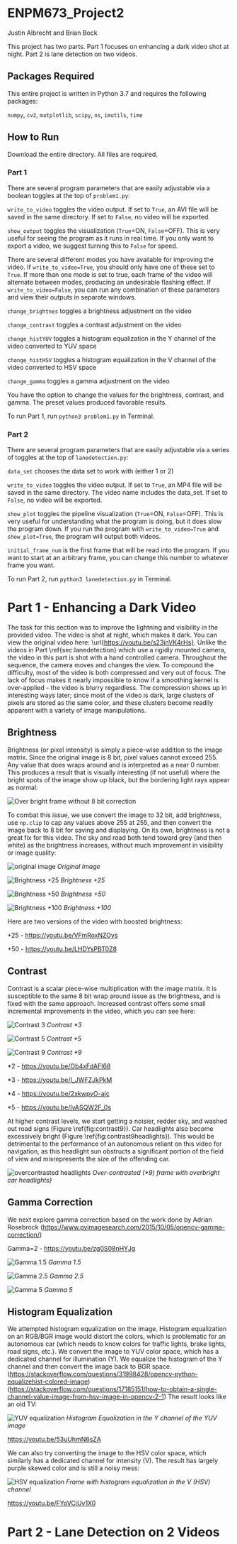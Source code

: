 # ENPM673_Project2

Justin Albrecht and Brian Bock


This project has two parts. Part 1 focuses on enhancing a dark video shot at night. Part 2 is lane detection on two videos. 

## Packages Required

This entire project is written in Python 3.7 and requires the following packages:

`numpy`, `cv2`, `matplotlib`, `scipy`, `os`, `imutils`, `time`

## How to Run
Download the entire directory. All files are required. 

### Part 1
There are several program parameters that are easily adjustable via a boolean toggles at the top of `problem1.py`:

`write_to_video` toggles the video output. If set to `True`, an AVI file will be saved in the same directory. If set to `False`, no video will be exported. 

`show_output` toggles the visualization (`True`=ON, `False`=OFF). This is very useful for seeing the program as it runs in real time. If you only want to export a video, we suggest turning this to `False` for speed. 

There are several different modes you have available for improving the video. If `write_to_video=True`, you should only have one of these set to `True`. If more than one mode is set to true, each frame of the video will alternate between modes, producing an undesirable flashing effect. If `write_to_video=False`, you can run any combination of these parameters and view their outputs in separate windows. 

`change_brightnes` toggles a brightness adjustment on the video

`change_contrast` toggles a contrast adjustment on the video

`change_histYUV` toggles a histogram equalization in the Y channel of the video converted to YUV space

`change_histHSV` toggles a histogram equalization in the V channel of the video converted to HSV space

`change_gamma` toggles a gamma adjustment on the video

You have the option to change the values for the brightness, contrast, and gamma. The preset values produced favorable results. 

To run Part 1, run `python3 problem1.py` in Terminal. 


### Part 2
There are several program parameters that are easily adjustable via a series of toggles at the top of `lanedetection.py`:

`data_set` chooses the data set to work with (either 1 or 2)

`write_to_video` toggles the video output. If set to `True`, an MP4 file will be saved in the same directory. The video name includes the data_set. If set to `False`, no video will be exported. 

`show_plot` toggles the pipeline visualization (`True`=ON, `False`=OFF). This is very useful for understanding what the program is doing, but it does slow the program down. If you run the program with `write_to_video=True` and `show_plot=True`, the program will output both videos. 

`initial_frame_num` is the first frame that will be read into the program. If you want to start at an arbitrary frame, you can change this number to whatever frame you want. 


To run Part 2, run `python3 lanedetection.py` in Terminal.  



# Part 1 - Enhancing a Dark Video

The task for this section was to improve the lightning and visibility in the provided video. The video is shot at night, which makes it dark. You can view the original video here: \url{https://youtu.be/s23jnVK4rHs}. Unlike the videos in Part \ref{sec:lanedetection} which use a rigidly mounted camera, the video in this part is shot with a hand controlled camera. Throughout the sequence, the camera moves and changes the view. To compound the difficulty,  most of the video is both compressed and very out of focus. The lack of focus makes it nearly impossible to know if a smoothing kernel is over-applied - the video is blurry regardless. The compression shows up in interesting ways later; since most of the video is dark, large clusters of pixels are stored as the same color, and these clusters become readily apparent with a variety of image manipulations. 



## Brightness
Brightness (or pixel intensity) is simply a piece-wise addition to the image matrix. Since the original image is 8 bit, pixel values cannot exceed 255. Any value that does wraps around and is interpreted as a near 0 number. This produces a result that is visually interesting (if not useful) where the bright spots of the image show up black, but the bordering light rays appear as normal:

![Over bright frame without 8 bit correction](https://github.com/BrianBock/ENPM673_Project2/blob/master/output/Part%201/bright_burn2.jpg)

To combat this issue, we use convert the image to 32 bit, add brightness, use `np.clip` to cap any values above 255 at 255, and then convert the image back to 8 bit for saving and displaying. On its own, brightness is not a great fix for this video. The sky and road both tend toward grey (and then white) as the brightness increases, without much improvement in visibility or image quality:


![original image](https://github.com/BrianBock/ENPM673_Project2/blob/master/output/Part%201/original.jpg)
*Original Image*

![Brightness +25](https://github.com/BrianBock/ENPM673_Project2/blob/master/output/Part%201/brightness25.jpg)
*Brightness +25*

![Brightness +50](https://github.com/BrianBock/ENPM673_Project2/blob/master/output/Part%201/brightness50.jpg)
*Brightness +50*


![Brightness +100](https://github.com/BrianBock/ENPM673_Project2/blob/master/output/Part%201/brightness100.jpg)
*Brightness +100*




Here are two versions of the video with boosted brightness:

+25 - https://youtu.be/VFmRoxNZOys

+50 - https://youtu.be/LHDYsPBT0Z8






## Contrast
Contrast is a scalar piece-wise multiplication with the image matrix. It is susceptible to the same 8 bit wrap around issue as the brightness, and is fixed with the same approach. Increased contrast offers some small incremental improvements in the video, which you can see here:

![Contrast 3](https://github.com/BrianBock/ENPM673_Project2/blob/master/output/Part%201/contrast3.jpg)
*Contrast \*3*

![Contrast 5](https://github.com/BrianBock/ENPM673_Project2/blob/master/output/Part%201/contrast5.jpg)
*Contrast \*5*

![Contrast 9](https://github.com/BrianBock/ENPM673_Project2/blob/master/output/Part%201/contrast9.jpg)
*Contrast \*9*



\*2 - https://youtu.be/Ob4xFdAFl68

\*3 - https://youtu.be/I_JWFZJkPkM

\*4 - https://youtu.be/2xkwpyO-ajc

\*5 - https://youtu.be/IyASQW2F_0s



At higher contrast levels, we start getting a noisier, redder sky, and washed out road signs (Figure \ref{fig:contrast9}). Car headlights also become excessively bright (Figure \ref{fig:contrast9headlights}). This would be detrimental to the performance of an autonomous reliant on this video for navigation, as this headlight sun obstructs a significant portion of the field of view and misrepresents the size of the offending car.

![overcontrasted headlights](https://github.com/BrianBock/ENPM673_Project2/blob/master/output/Part%201/contrast9headlights.jpg)
*Over-contrasted (\*9) frame with overbright car headlights}*







## Gamma Correction
We next explore gamma correction based on the work done by Adrian Rosebrock (https://www.pyimagesearch.com/2015/10/05/opencv-gamma-correction/)

Gamma=2 - https://youtu.be/zg0S08nHYJg

![Gamma 1.5](https://github.com/BrianBock/ENPM673_Project2/blob/master/output/Part%201/Gamma1.5.jpg)
*Gamma 1.5*

![Gamma 2.5](https://github.com/BrianBock/ENPM673_Project2/blob/master/output/Part%201/Gamma2.5.jpg)
*Gamma 2.5*

![Gamma 5](https://github.com/BrianBock/ENPM673_Project2/blob/master/output/Part%201/Gamma5.jpg)
*Gamma 5*








## Histogram Equalization
We attempted histogram equalization on the image. Histogram equalization on an RGB/BGR image would distort the colors, which is problematic for an autonomous car (which needs to know colors for traffic lights, brake lights, road signs, etc.). We convert the image to YUV color space, which has a dedicated channel for illumination (Y). We equalize the histogram of the Y channel and then convert the image back to BGR space. (https://stackoverflow.com/questions/31998428/opencv-python-equalizehist-colored-image)(https://stackoverflow.com/questions/17185151/how-to-obtain-a-single-channel-value-image-from-hsv-image-in-opencv-2-1) The result looks like an old TV:


![YUV equalization](https://github.com/BrianBock/ENPM673_Project2/blob/master/output/Part%201/HistYUV.jpg)
*Histogram Equalization in the Y channel of the YUV image*

https://youtu.be/53uUhmN6sZA


We can also try converting the image to the HSV color space, which similarly has a dedicated channel for intensity (V). The result has largely purple skewed color and is still a noisy mess: 

![HSV equalization](https://github.com/BrianBock/ENPM673_Project2/blob/master/output/Part%201/HistHSV.jpg)
*Frame with histogram equalization in the V (HSV) channel*

https://youtu.be/FYoVCjUv1X0


# Part 2 - Lane Detection on 2 Videos






